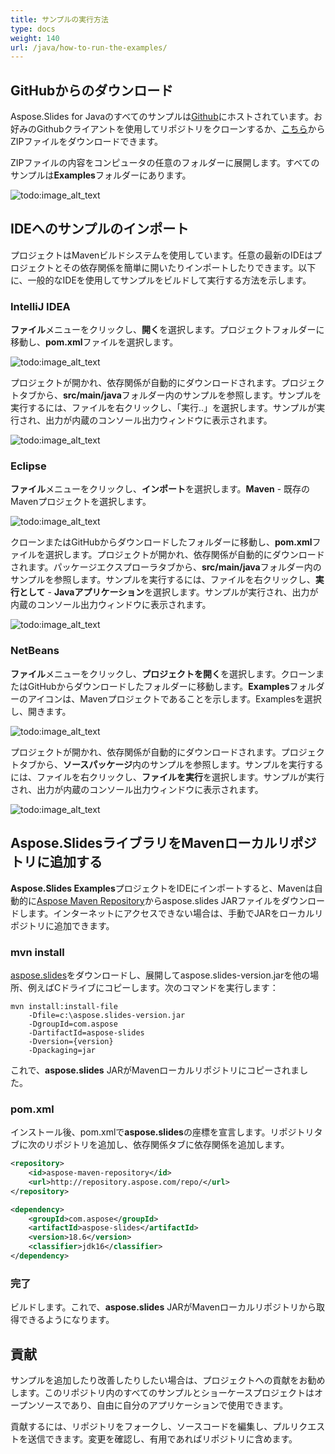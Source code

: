 ```yaml
---
title: サンプルの実行方法
type: docs
weight: 140
url: /java/how-to-run-the-examples/
---
```


## **GitHubからのダウンロード**
Aspose.Slides for Javaのすべてのサンプルは[Github](https://github.com/aspose-slides/Aspose.Slides-for-Java)にホストされています。お好みのGithubクライアントを使用してリポジトリをクローンするか、[こちら](https://codeload.github.com/aspose-slides/Aspose.Slides-for-Java/zip/master)からZIPファイルをダウンロードできます。

ZIPファイルの内容をコンピュータの任意のフォルダーに展開します。すべてのサンプルは**Examples**フォルダーにあります。

![todo:image_alt_text](examples_directory.png)

## **IDEへのサンプルのインポート**
プロジェクトはMavenビルドシステムを使用しています。任意の最新のIDEはプロジェクトとその依存関係を簡単に開いたりインポートしたりできます。以下に、一般的なIDEを使用してサンプルをビルドして実行する方法を示します。

### **IntelliJ IDEA**
**ファイル**メニューをクリックし、**開く**を選択します。プロジェクトフォルダーに移動し、**pom.xml**ファイルを選択します。

![todo:image_alt_text](idea_select_file_or_directory_to_import.png)

プロジェクトが開かれ、依存関係が自動的にダウンロードされます。プロジェクトタブから、**src/main/java**フォルダー内のサンプルを参照します。サンプルを実行するには、ファイルを右クリックし、「実行..」を選択します。サンプルが実行され、出力が内蔵のコンソール出力ウィンドウに表示されます。

![todo:image_alt_text](idea_run_example.png)

### **Eclipse**
**ファイル**メニューをクリックし、**インポート**を選択します。**Maven** - 既存のMavenプロジェクトを選択します。

![todo:image_alt_text](eclipse_import.png)

クローンまたはGitHubからダウンロードしたフォルダーに移動し、**pom.xml**ファイルを選択します。プロジェクトが開かれ、依存関係が自動的にダウンロードされます。パッケージエクスプローラタブから、**src/main/java**フォルダー内のサンプルを参照します。サンプルを実行するには、ファイルを右クリックし、**実行として** - **Javaアプリケーション**を選択します。サンプルが実行され、出力が内蔵のコンソール出力ウィンドウに表示されます。

![todo:image_alt_text](eclipse_run_example.png)

### **NetBeans**
**ファイル**メニューをクリックし、**プロジェクトを開く**を選択します。クローンまたはGitHubからダウンロードしたフォルダーに移動します。**Examples**フォルダーのアイコンは、Mavenプロジェクトであることを示します。Examplesを選択し、開きます。

![todo:image_alt_text](netbeans_openproject.png)

プロジェクトが開かれ、依存関係が自動的にダウンロードされます。プロジェクトタブから、**ソースパッケージ**内のサンプルを参照します。サンプルを実行するには、ファイルを右クリックし、**ファイルを実行**を選択します。サンプルが実行され、出力が内蔵のコンソール出力ウィンドウに表示されます。

![todo:image_alt_text](netbeans_run_example.png)

## **Aspose.SlidesライブラリをMavenローカルリポジトリに追加する**
**Aspose.Slides Examples**プロジェクトをIDEにインポートすると、Mavenは自動的に[Aspose Maven Repository](https://releases.aspose.com/java/repo/com/aspose/)からaspose.slides JARファイルをダウンロードします。インターネットにアクセスできない場合は、手動でJARをローカルリポジトリに追加できます。

### **mvn install**
[aspose.slides](https://releases.aspose.com/java/repo/com/aspose/aspose-slides/)をダウンロードし、展開してaspose.slides-version.jarを他の場所、例えばCドライブにコピーします。次のコマンドを実行します：

```
mvn install:install-file
    -Dfile=c:\aspose.slides-version.jar
    -DgroupId=com.aspose
    -DartifactId=aspose-slides
    -Dversion={version}
    -Dpackaging=jar
```

これで、**aspose.slides** JARがMavenローカルリポジトリにコピーされました。

### **pom.xml**
インストール後、pom.xmlで**aspose.slides**の座標を宣言します。リポジトリタブに次のリポジトリを追加し、依存関係タブに依存関係を追加します。

``` xml
<repository>
    <id>aspose-maven-repository</id>
    <url>http://repository.aspose.com/repo/</url>
</repository>

<dependency>
    <groupId>com.aspose</groupId>
    <artifactId>aspose-slides</artifactId>
    <version>18.6</version>
    <classifier>jdk16</classifier>
</dependency>
```

### **完了**
ビルドします。これで、**aspose.slides** JARがMavenローカルリポジトリから取得できるようになります。

## **貢献**
サンプルを追加したり改善したりしたい場合は、プロジェクトへの貢献をお勧めします。このリポジトリ内のすべてのサンプルとショーケースプロジェクトはオープンソースであり、自由に自分のアプリケーションで使用できます。

貢献するには、リポジトリをフォークし、ソースコードを編集し、プルリクエストを送信できます。変更を確認し、有用であればリポジトリに含めます。